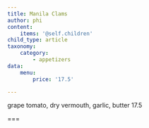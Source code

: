 ```yaml
---
title: Manila Clams
author: phi
content:
    items: '@self.children'
child_type: article
taxonomy:
    category:
        - appetizers
data:
    menu:
        price: '17.5'

---
```


grape tomato, dry vermouth, garlic, butter <span class="price">17.5</span>

===


